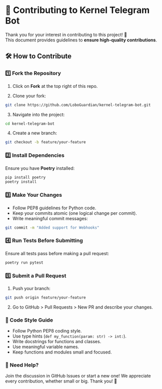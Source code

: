 # 🚀 Contributing to Kernel Telegram Bot

Thank you for your interest in contributing to this project! 🎉  
This document provides guidelines to **ensure high-quality contributions**.

## 🛠 How to Contribute

### **1️⃣ Fork the Repository**

1. Click on **Fork** at the top right of this repo.

2. Clone your fork:

```bash
git clone https://github.com/LoboGuardian/kernel-telegram-bot.git
```

3. Navigate into the project:

```bash
cd kernel-telegram-bot
```

4. Create a new branch:

```bash
git checkout -b feature/your-feature
```

### **2️⃣ Install Dependencies**

Ensure you have **Poetry** installed:

```bash
pip install poetry
poetry install
```

### **3️⃣ Make Your Changes**

- Follow PEP8 guidelines for Python code.
- Keep your commits atomic (one logical change per commit).
- Write meaningful commit messages:

```bash
git commit -m "Added support for Webhooks"
```

### **4️⃣ Run Tests Before Submitting**

Ensure all tests pass before making a pull request:

```bash
poetry run pytest
```

### **5️⃣ Submit a Pull Request**

1. Push your branch:

```bash
git push origin feature/your-feature
```

2. Go to GitHub > Pull Requests > New PR and describe your changes.

### **📝 Code Style Guide**

- Follow Python PEP8 coding style.
- Use type hints (```def my_function(param: str) -> int:```).
- Write docstrings for functions and classes.
- Use meaningful variable names.
- Keep functions and modules small and focused.

### **🚀 Need Help?**

Join the discussion in GitHub Issues or start a new one!
We appreciate every contribution, whether small or big. Thank you! 🎉